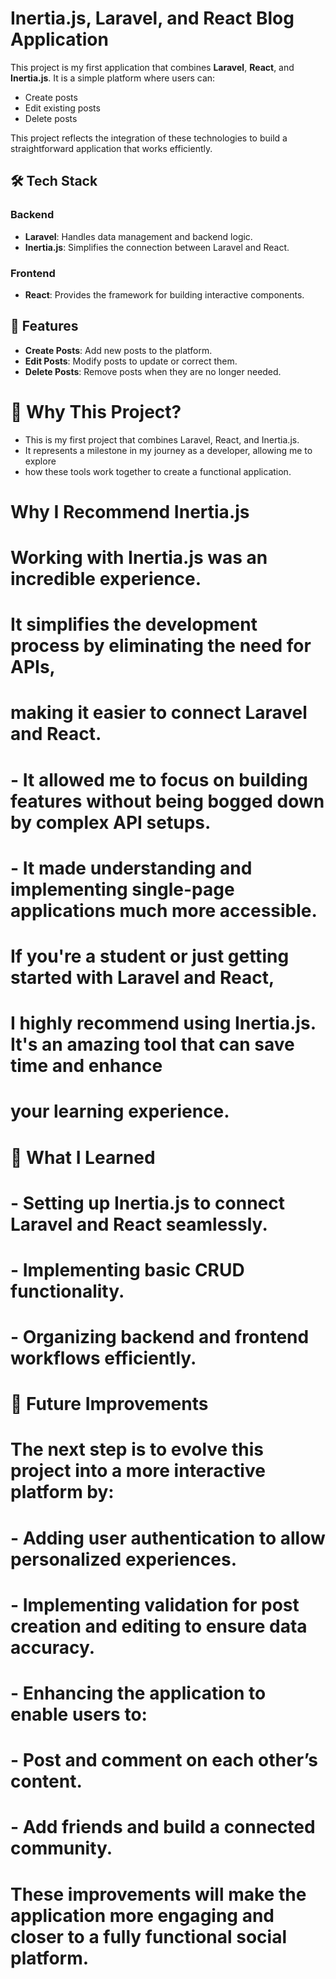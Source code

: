 # Inertia.js, Laravel, and React Blog Application

This project is my first application that combines **Laravel**, **React**, and **Inertia.js**. It is a simple platform where users can:

- Create posts
- Edit existing posts
- Delete posts  

This project reflects the integration of these technologies to build a straightforward application that works efficiently.

## 🛠️ Tech Stack

### Backend  
- **Laravel**: Handles data management and backend logic.  
- **Inertia.js**: Simplifies the connection between Laravel and React.  

### Frontend  
- **React**: Provides the framework for building interactive components.  

## 🚀 Features  
- **Create Posts**: Add new posts to the platform.  
- **Edit Posts**: Modify posts to update or correct them.  
- **Delete Posts**: Remove posts when they are no longer needed.  

# 🎯 Why This Project?
- This is my first project that combines Laravel, React, and Inertia.js. 
- It represents a milestone in my journey as a developer, allowing me to explore 
- how these tools work together to create a functional application.

# Why I Recommend Inertia.js
# Working with Inertia.js was an incredible experience. 
# It simplifies the development process by eliminating the need for APIs, 
# making it easier to connect Laravel and React.

# - It allowed me to focus on building features without being bogged down by complex API setups.
# - It made understanding and implementing single-page applications much more accessible.

# If you're a student or just getting started with Laravel and React, 
# I highly recommend using Inertia.js. It's an amazing tool that can save time and enhance 
# your learning experience.

# 📝 What I Learned
# - Setting up Inertia.js to connect Laravel and React seamlessly.
# - Implementing basic CRUD functionality.
# - Organizing backend and frontend workflows efficiently.

# 🌟 Future Improvements
# The next step is to evolve this project into a more interactive platform by:

# - Adding user authentication to allow personalized experiences.
# - Implementing validation for post creation and editing to ensure data accuracy.
# - Enhancing the application to enable users to:
#   - Post and comment on each other’s content.
#   - Add friends and build a connected community.

# These improvements will make the application more engaging and closer to a fully functional social platform.

